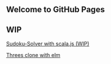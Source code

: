 ## Welcome to GitHub Pages

## WIP

[Sudoku-Solver with scala.js (WIP)](sudoku/sudoku-fullopt.html)

[Threes clone with elm](threes-elm/index.html)
